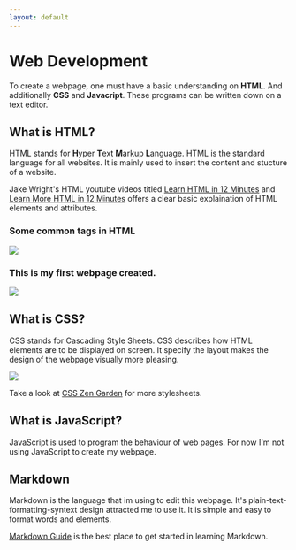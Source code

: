 ```yaml
---
layout: default
---
```


# Web Development

To create a webpage, one must have a basic understanding on **HTML**. And additionally **CSS** and **Javacript**. These programs can be written down on a text editor.

## What is HTML?
HTML stands for **H**yper **T**ext **M**arkup **L**anguage. HTML is the standard language for all websites. It is mainly used to insert the content and stucture of a website.

Jake Wright's HTML youtube videos titled [Learn HTML in 12 Minutes](https://www.youtube.com/watch?v=bWPMSSsVdPk&t=448s) and [Learn More HTML in 12 Minutes](https://www.youtube.com/watch?v=KJ13lX20FqU&t=384s) offers a clear basic explaination of HTML elements and attributes.  

### Some common tags in HTML  

![](https://raw.githubusercontent.com/refrigerated/EP1000/master/docs/commonhtmltags.png)


### This is my first webpage created.  

![](https://raw.githubusercontent.com/refrigerated/EP1000/master/docs/firstwebpage.png)


## What is CSS? 
CSS stands for Cascading Style Sheets. CSS describes how HTML elements are to be displayed on screen. It specify the layout makes the design of the webpage visually more pleasing.  


![](https://raw.githubusercontent.com/refrigerated/EP1000/master/docs/csszengarden.png) 

Take a look at [CSS Zen Garden](http://www.csszengarden.com/) for more stylesheets.

## What is JavaScript?
JavaScript is used to program the behaviour of web pages. For now I'm not using JavaScript to create my webpage.

## Markdown
Markdown is the language that im using to edit this webpage. It's plain-text-formatting-syntext design attracted me to use it. It is simple and easy to format words and elements.  

[Markdown Guide](https://www.markdownguide.org/) is the best place to get started in learning Markdown.

